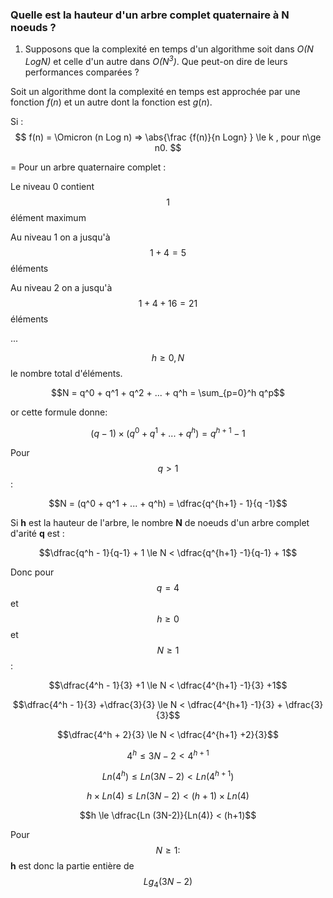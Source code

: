 ### Quelle est la hauteur d'un arbre complet quaternaire à N noeuds ?

1. Supposons que la complexité en temps d'un algorithme soit dans *O(N LogN)* et celle d'un autre dans *O(N<sup>3</sup>)*.
    Que peut-on dire de leurs performances comparées ?


Soit un algorithme dont la complexité en temps est approchée par une fonction $`f(n)`$ et un autre dont la fonction est $`g(n)`$.

Si :
$$ f(n) = \Omicron (n Log n) => \abs{\frac {f(n)}{n Logn} } \le k , pour n\ge n0. $$

 = Pour un arbre quaternaire complet :

Le niveau 0 contient $$1$$ élément maximum

Au niveau 1 on a jusqu'à $$1 + 4 = 5$$ éléments

Au niveau 2 on a jusqu'à $$1 + 4 + 16 = 21$$ éléments

...

$$h \ge 0, N$$ le nombre total d'éléments.

$$N = q^0 + q^1 + q^2 + ... + q^h = \sum_{p=0}^h q^p$$

or cette formule donne:

$$(q - 1) \times (q^0 + q^1 + ... + q^h) = q^{h+1} - 1$$

Pour $$q > 1$$ :

$$N = (q^0 + q^1 + ... + q^h) = \dfrac{q^{h+1} - 1}{q -1}$$

Si **h** est la hauteur de l'arbre, le nombre **N** de noeuds d'un arbre complet d'arité **q** est :

$$\dfrac{q^h - 1}{q-1} + 1 \le N < \dfrac{q^{h+1} -1}{q-1} + 1$$

Donc pour $$q = 4$$ et $$h \ge 0$$ et $$N \ge 1$$ :

$$\dfrac{4^h - 1}{3} +1 \le N < \dfrac{4^{h+1} -1}{3} +1$$

$$\dfrac{4^h - 1}{3} +\dfrac{3}{3} \le N < \dfrac{4^{h+1} -1}{3} + \dfrac{3}{3}$$

$$\dfrac{4^h + 2}{3} \le N < \dfrac{4^{h+1} +2}{3}$$

$$4^h \le 3N -2 < 4^{h+1}$$

$$Ln (4^h) \le Ln (3N -2) < Ln(4^{h+1})$$

$$h \times Ln (4) \le Ln (3N-2) < (h+1) \times Ln(4)$$

$$h \le \dfrac{Ln (3N-2)}{Ln(4)} < (h+1)$$

Pour $$N \ge 1 :$$
**h** est donc la partie entière de $$Lg_4(3N-2)$$
